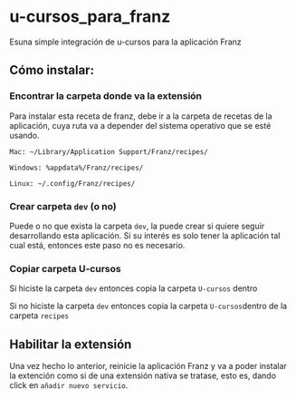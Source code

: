 # u-cursos_para_franz
Esuna simple integración de u-cursos para la aplicación Franz

## Cómo instalar:

### Encontrar la carpeta donde va la extensión

Para instalar esta receta de franz, debe ir a la carpeta de recetas de la aplicación, cuya ruta va a depender del sistema 
operativo que se esté usando.

```
Mac: ~/Library/Application Support/Franz/recipes/
```
```
Windows: %appdata%/Franz/recipes/
```
```
Linux: ~/.config/Franz/recipes/
```

### Crear carpeta `dev` (o no)

Puede o no que exista la carpeta ` dev `, la puede crear si quiere seguir desarrollando esta aplicación. Si su interés es solo tener la aplicación tal cual está, entonces este paso no es necesario.

### Copiar carpeta U-cursos

Si hiciste la carpeta `dev` entonces copia la carpeta `U-cursos` dentro

Si no hiciste la carpeta `dev` entonces copia la carpeta `U-cursos`dentro de la carpeta `recipes`



## Habilitar la extensión

Una vez hecho lo anterior, reinicie la aplicación Franz y va a poder instalar la extención como si de una extensión nativa se tratase, esto es, dando click en `añadir nuevo servicio`.
